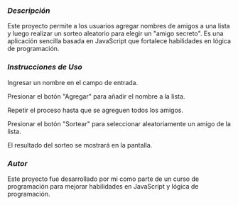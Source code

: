 <h3> <em> Descripción </em> </h3>

Este proyecto permite a los usuarios agregar nombres de amigos a una lista y luego realizar un sorteo aleatorio para elegir un "amigo secreto". Es una aplicación sencilla basada en JavaScript que fortalece habilidades en lógica de programación.

<h3> <em> Instrucciones de Uso </em> </h3>

Ingresar un nombre en el campo de entrada.

Presionar el botón "Agregar" para añadir el nombre a la lista.

Repetir el proceso hasta que se agreguen todos los amigos.

Presionar el botón "Sortear" para seleccionar aleatoriamente un amigo de la lista.

El resultado del sorteo se mostrará en la pantalla.

<h3> <em> Autor </em> </h3>

Este proyecto fue desarrollado por mi como parte de un curso de programación para mejorar habilidades en JavaScript y lógica de programación.

